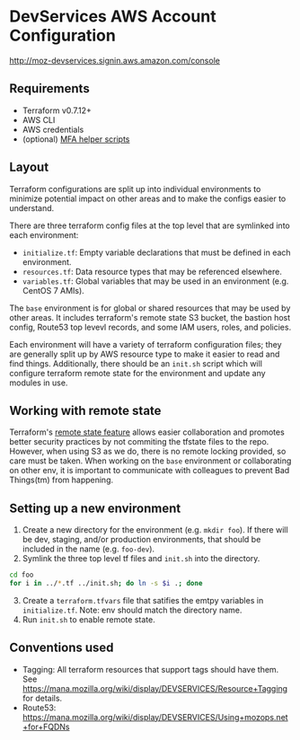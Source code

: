 DevServices AWS Account Configuration
=============================================

http://moz-devservices.signin.aws.amazon.com/console

Requirements
------------
- Terraform v0.7.12+
- AWS CLI
- AWS credentials
- (optional) [MFA helper scripts](https://github.com/mozilla-platform-ops/aws\_mfa\_scripts)

Layout
------
Terraform configurations are split up into individual environments to minimize potential
impact on other areas and to make the configs easier to understand. 

There are three terraform config files at the top level that are symlinked into each
environment:
- `initialize.tf`: Empty variable declarations that must be defined in each environment.
- `resources.tf`: Data resource types that may be referenced elsewhere.
- `variables.tf`: Global variables that may be used in an environment (e.g. CentOS 7 AMIs).

The `base` environment is for global or shared resources that may be used by other areas. It
includes terraform's remote state S3 bucket, the bastion host config, Route53 top levevl
records, and some IAM users, roles, and policies. 

Each environment will have a variety of terraform configuration files; they are generally
split up by AWS resource type to make it easier to read and find things. Additionally, 
there should be an `init.sh` script which will configure terraform remote state for the
environment and update any modules in use.

Working with remote state
-------------------------
Terraform's [remote state feature](https://www.terraform.io/docs/state/remote/index.html)
allows easier collaboration and promotes better security practices by not commiting the
tfstate files to the repo. However, when using S3 as we do, there is no remote locking
provided, so care must be taken. When working on the `base` environment or collaborating
on other env, it is important to communicate with colleagues to prevent Bad Things(tm)
from happening. 

Setting up a new environment
--------------------------
1. Create a new directory for the environment (e.g. `mkdir foo`). If there will be dev,
staging, and/or production environments, that should be included in the name (e.g. `foo-dev`).
2. Symlink the three top level tf files and `init.sh` into the directory.
```bash
cd foo
for i in ../*.tf ../init.sh; do ln -s $i .; done
```
3. Create a `terraform.tfvars` file that satifies the emtpy variables in `initialize.tf`. Note: env should match the directory name.
4. Run `init.sh` to enable remote state.

Conventions used
----------------
- Tagging: All terraform resources that support tags should have them. See
  https://mana.mozilla.org/wiki/display/DEVSERVICES/Resource+Tagging for details.
- Route53: https://mana.mozilla.org/wiki/display/DEVSERVICES/Using+mozops.net+for+FQDNs

